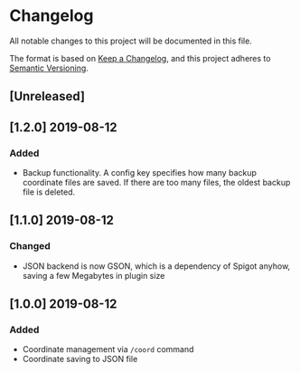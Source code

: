 # Changelog
All notable changes to this project will be documented in this file.

The format is based on [Keep a Changelog](https://keepachangelog.com/en/1.0.0/),
and this project adheres to [Semantic Versioning](https://semver.org/spec/v2.0.0.html).

## [Unreleased]

## [1.2.0] 2019-08-12

### Added

- Backup functionality. A config key specifies how many backup coordinate files are
saved. If there are too many files, the oldest backup file is deleted.

## [1.1.0] 2019-08-12

### Changed

- JSON backend is now GSON, which is a dependency of Spigot anyhow,
 saving a few Megabytes in plugin size

## [1.0.0] 2019-08-12

### Added

- Coordinate management via ```/coord``` command
- Coordinate saving to JSON file
